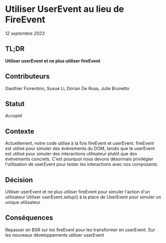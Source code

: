 # Utiliser UserEvent au lieu de FireEvent

_12 septembre 2023_

## TL;DR

**Utiliser userEvent et ne plus utiliser fireEvent**

## Contributeurs

Gauthier Fiorentino, Suxue Li, Dorian De Rosa, Julie Brunetto

## Statut

*Accepté*

## Contexte

Actuellement, notre code utilise à la fois fireEvent et userEvent. fireEvent est utilisé pour simuler des événements
du DOM, tandis que le userEvent est utilisé pour simuler des interactions utilisateur plutôt que des événements
concrets. C'est pourquoi nous devons désormais privilégier l'utilisation de userEvent pour tester les interactions avec
nos composants.

## Décision

Utiliser userEvent et ne plus utiliser fireEvent pour simuler l'action d'un utilisateur
Utiliser userEvent.setup() à la place de UserEvent pour simuler un unique utilisateur

## Conséquences

Repasser en BSR sur les fireEvent pour les transformer en userEvent.
Sur les nouveaux développements utiliser userEvent


